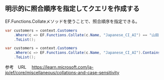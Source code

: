 ## 明示的に照合順序を指定してクエリを作成する

EF.Functions.Collateメソッドを使うことで、照合順序を指定できる。

```cs
var customers = context.Customers
    .Where(c => EF.Functions.Collate(c.Name, "Japanese_CI_AI") == "山田一郎")
    .ToList();
```

```cs
var customers = context.Customers
    .Where(c => EF.Functions.Collate(c.Name, "Japanese_CI_AI").Contains("一郎"))
    .ToList();
```



参考　URL　 
https://learn.microsoft.com/ja-jp/ef/core/miscellaneous/collations-and-case-sensitivity
